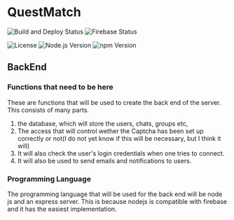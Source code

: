 # QuestMatch
![Build and Deploy Status](https://github.com/porfanid/QuestMatch/workflows/Backend%20Deployment/badge.svg)&nbsp;![Firebase Status](https://img.shields.io/badge/Firebase-Active-brightgreen.svg)

![License](https://img.shields.io/github/license/porfanid/QuestMatch)  ![Node.js Version](https://img.shields.io/badge/Node.js-18.16.0-brightgreen.svg)  ![npm Version](https://img.shields.io/badge/npm-9.6.6-red.svg)

## BackEnd

### Functions that need to be here

These are functions that will be used to create the back end of the server. This consists of many parts.

1. the database, which will store the users, chats, groups etc,
2. The access that will control wether the Captcha has been set up correctly or not(I do not yet know if this will be necessary, but I think it will)
3. It will also check the user's login credentials when one tries to connect.
4. It will also be used to send emails and notifications to users.

### Programming Language

The programming language that will be used for the back end will be node js and an express server.
This is because nodejs is compatible with firebase and it has the easiest implementation.
